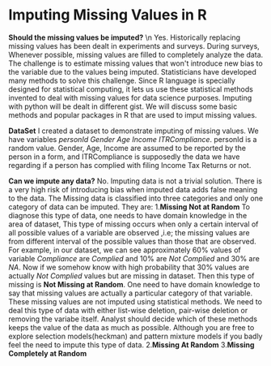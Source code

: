 # Imputing Missing Values in R
**Should the missing values be imputed?** \n
Yes. Historically replacing missing values has been dealt in experiments and surveys. During surveys, Whenever possible, missing values are filled to completely analyze the data.
The challenge is to estimate missing values that won't introduce new bias to the variable due to the values being imputed. Statisticians have developed many methods to solve this challenge.
Since R language is specially designed for statistical computing, it lets us use these statistical methods invented to deal with missing values for data science purposes. Imputing with python will be dealt in different gist.
We will discuss some basic methods and popular packages in R that are used to imput missing values.

**DataSet**
I created a dataset to demonstrate imputing of missing values. 
We have variables *personId* *Gender* *Age* *Income* *ITRCompliance*. 
personId is a random value. Gender, Age, Income are assumed to be reported by the person in a form, and ITRCompliance is supposedly the data we have regarding if a person has complied with filing Income Tax Returns or not.

**Can we impute any data?**
No. Imputing data is not a trivial solution. There is a very high risk of introducing bias when imputed data adds false meaning to the data. The Missing data is classified into three categories and only one category of data can be imputed.
They are:
1.**Missing Not at Random** 
  To diagnose this type of data, one needs to have domain knowledge in the area of dataset,
  This type of missing occurs when only a certain interval of all possible values of a variable are observed ,i.e; the missing values are  from different interval of the possible values than those that are observed.
  For example, in our dataset, we can see approximately 60% values of variable *Compliance* are *Complied* and 10% are *Not Complied* and 30% are *NA*. Now if we somehow know with high probability that 30% values are actually *Not Complied* values but are missing in dataset. Then this type of missing is **Not Missing at Random**.
  One need to have domain knowledge to say that missing values are actually a particular category of that variable. These missing values are not imputed using statistical methods.
  We need to deal this type of data with either list-wise deletion, pair-wise deletion or removing the variabe itself. Analyst should decide which of these methods keeps the value of the data as much as possible.
  Although you are free to explore selection models(heckman) and pattern mixture models if you badly feel the need to impute this type of data.
2.**Missing At Random**
3.**Missing Completely at Random**
